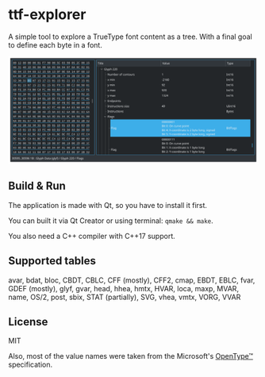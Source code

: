 # ttf-explorer

A simple tool to explore a TrueType font content as a tree.
With a final goal to define each byte in a font.

![](.github/screenshot.png)

## Build & Run

The application is made with Qt, so you have to install it first.

You can built it via Qt Creator or using terminal: `qmake && make`.

You also need a C++ compiler with C++17 support.

## Supported tables

avar,
bdat,
bloc,
CBDT,
CBLC,
CFF (mostly),
CFF2,
cmap,
EBDT,
EBLC,
fvar,
GDEF (mostly),
glyf,
gvar,
head,
hhea,
hmtx,
HVAR,
loca,
maxp,
MVAR,
name,
OS/2,
post,
sbix,
STAT (partially),
SVG,
vhea,
vmtx,
VORG,
VVAR

## License

MIT

Also, most of the value names were taken from the Microsoft's
[OpenType™](https://docs.microsoft.com/en-us/typography/opentype/spec/) specification.

